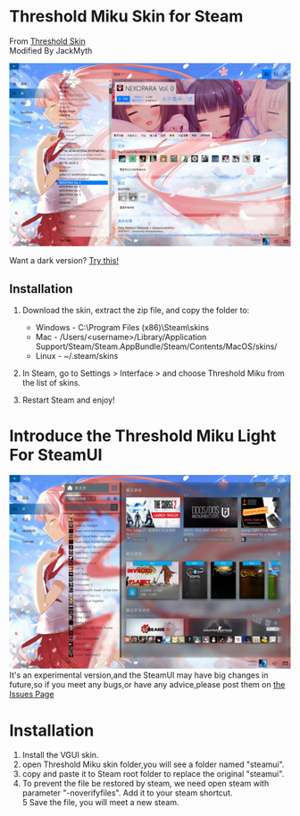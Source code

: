 # Threshold Miku Skin for Steam
From [Threshold Skin](https://github.com/Edgarware/Threshold-Skin)  
Modified By JackMyth  


![](Previews/Main.jpg)

Want a dark version? [Try this!](https://github.com/Jack-Myth/Threshold-Miku/tree/master)

## Installation
1. Download the skin, extract the zip file, and copy the folder to:
   * Windows - C:\Program Files (x86)\Steam\skins
   * Mac - /Users/\<username\>/Library/Application Support/Steam/Steam.AppBundle/Steam/Contents/MacOS/skins/
   * Linux - ~/.steam/skins

2. In Steam, go to Settings > Interface > and choose Threshold Miku from the list of skins.

3. Restart Steam and enjoy!

# Introduce the Threshold Miku Light For SteamUI
![](Previews/SteamNewLibrary.jpg)
It's an experimental version,and the SteamUI may have big changes in future,so if you meet any bugs,or have any advice,please post them on [the Issues Page](https://github.com/Jack-Myth/Threshold-Miku/issues)
# Installation
1. Install the VGUI skin.  
2. open Threshold Miku skin folder,you will see a folder named "steamui".  
3. copy and paste it to Steam root folder to replace the original "steamui". 
4. To prevent the file be restored by steam, we need open steam with parameter "-noverifyfiles". Add it to your steam shortcut.  
5 Save the file, you will meet a new steam.
